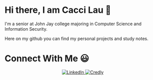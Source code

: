 # Hi there, I am Cacci Lau 👋

I'm a senior at John Jay college majoring in Computer Science and Information Security.

Here on my github you can find my personal projects and study notes.

# Connect With Me 😃
<p align="center">
  <a href="https://www.linkedin.com/in/caccilaujj/" target="_blank"><img alt="LinkedIn" src="https://img.shields.io/badge/linkedin-%230077B5.svg?&style=for-the-badge&logo=linkedin&logoColor=white" />
  </a>
   <a href="https://www.credly.com/users/cacci-lau" target="_blank"><img alt="Credly" src="https://img.shields.io/badge/Credly-D14836?style=for-the-badge&logo=credly&logoColor=white"/>
  </a>
</p>
